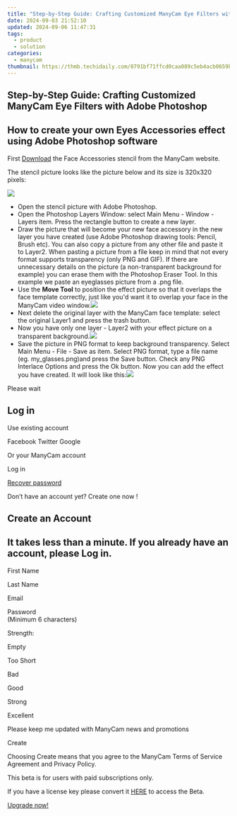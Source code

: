 ```yaml
---
title: "Step-by-Step Guide: Crafting Customized ManyCam Eye Filters with Adobe Photoshop"
date: 2024-09-03 21:52:10
updated: 2024-09-06 11:47:31
tags:
  - product
  - solution
categories:
  - manycam
thumbnail: https://thmb.techidaily.com/0791bf71ffcd0caa089c5eb4acb0659b94a16305034b7e133b158f74795a132b.jpg
---
```


## Step-by-Step Guide: Crafting Customized ManyCam Eye Filters with Adobe Photoshop

## How to create your own Eyes Accessories effect using Adobe Photoshop software

 First [Download](https://tools.techidaily.com/manycam/products/) the Face Accessories stencil from the ManyCam website.

 The stencil picture looks like the picture below and its size is 320x320 pixels: 

![](https://manycam.com/build/images/help/face/face_screen1.jpg?v=bbb2f99768) 
* Open the stencil picture with Adobe Photoshop.
* Open the Photoshop Layers Window: select Main Menu - Window - Layers item. Press the rectangle button to create a new layer.
* Draw the picture that will become your new face accessory in the new layer you have created (use Adobe Photoshop drawing tools: Pencil, Brush etc). You can also copy a picture from any other file and paste it to Layer2\. When pasting a picture from a file keep in mind that not every format supports transparency (only PNG and GIF). If there are unnecessary details on the picture (a non-transparent background for example) you can erase them with the Photoshop Eraser Tool. In this example we paste an eyeglasses picture from a .png file.
* Use the **Move Tool** to position the effect picture so that it overlaps the face template correctly, just like you'd want it to overlap your face in the ManyCam video window.![](https://manycam.com/build/images/help/face_pc/help_face_pc1.jpg?v=0de9d32b72)
* Next delete the original layer with the ManyCam face template: select the original Layer1 and press the trash button.
* Now you have only one layer - Layer2 with your effect picture on a transparent background.![](https://manycam.com/build/images/help/face_pc/help_face_pc2.jpg?v=f4d741c4a9)
* Save the picture in PNG format to keep background transparency. Select Main Menu - File - Save as item. Select PNG format, type a file name (eg. my\_glasses.png)and press the Save button. Check any PNG Interlace Options and press the Ok button. Now you can add the effect you have created. It will look like this:![](https://manycam.com/build/images/help/face_pc/help_face_pc3.jpg?v=acc09d59c4)

  
Please wait 

## Log in

Use existing account

Facebook Twitter Google 

Or your ManyCam account

Log in 

[Recover password](https://tools.techidaily.com/manycam/products/) 

 Don’t have an account yet? Create one now ! 

## Create an Account

## It takes less than a minute. If you already have an account, please Log in.

First Name 

Last Name 

Email 

Password  
(Minimum 6 characters) 

Strength: 

Empty

Too Short

Bad

Good

Strong

Excellent

Please keep me updated with ManyCam news and promotions 

Create 

Choosing Create means that you agree to the ManyCam Terms of Service Agreement and Privacy Policy.

This beta is for users with paid subscriptions only.

If you have a license key please convert it [HERE](https://tools.techidaily.com/manycam/products/) to access the Beta.

[Upgrade now!](https://tools.techidaily.com/manycam/products/)

<ins class="adsbygoogle"
     style="display:block"
     data-ad-format="autorelaxed"
     data-ad-client="ca-pub-7571918770474297"
     data-ad-slot="1223367746"></ins>



<ins class="adsbygoogle"
     style="display:block"
     data-ad-client="ca-pub-7571918770474297"
     data-ad-slot="8358498916"
     data-ad-format="auto"
     data-full-width-responsive="true"></ins>

